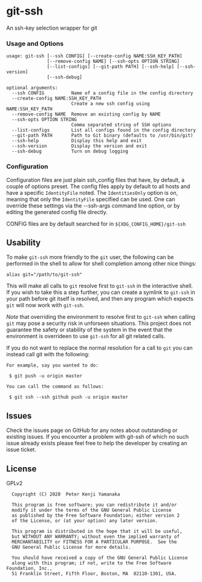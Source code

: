 # git-ssh
An ssh-key selection wrapper for git


### Usage and Options
```
usage: git-ssh [--ssh CONFIG] [--create-config NAME:SSH_KEY_PATH]
               [--remove-config NAME] [--ssh-opts OPTION STRING]
               [--list-configs] [--git-path PATH] [--ssh-help] [--ssh-version]
               [--ssh-debug]

optional arguments:
  --ssh CONFIG          Name of a config file in the config directory
  --create-config NAME:SSH_KEY_PATH
                        Create a new ssh config using NAME:SSH_KEY_PATH
  --remove-config NAME  Remove an existing config by NAME
  --ssh-opts OPTION STRING
                        Comma separated string of SSH options
  --list-configs        List all configs found in the config directory
  --git-path PATH       Path to Git binary (defaults to /usr/bin/git)
  --ssh-help            Display this help and exit
  --ssh-version         Display the version and exit
  --ssh-debug           Turn on debug logging
```

### Configuration

Configuration files are just plain ssh_config files that have, by default, a
couple of options preset. The config files apply by default to all hosts and
have a specific `IdentityFile` noted. The `IdentitiesOnly` option is on,
meaning that only the `IdentityFile` specified can be used. One can override
these settings via the --ssh-args command line option, or by editing the
generated config file directly.

CONFIG files are by default searched for in `${XDG_CONFIG_HOME}/git-ssh`

## Usability

To make `git-ssh` more friendly to the `git` user, the following can be performed
in the shell to allow for shell completion among other nice things:
```
alias git="/path/to/git-ssh"
```
This will make all calls to `git` resolve first to `git-ssh` in the interactive
shell. If you wish to take this a step further, you can create a symlink to
`git-ssh` in your path before git itself is resolved, and then any program
which expects `git` will now work with `git-ssh`.

*Note* that overriding the environment to resolve first to `git-ssh` when calling
`git` may pose a security risk in unforseen situations. This project does not
guarantee the safety or stability of the system in the event that the
environment is overrideen to use `git-ssh` for all git related calls.

If you do not want to replace the normal resolution for a call to `git` you
can instead call git with the following:
```
For example, say you wanted to do:

 $ git push -u origin master

You can call the command as follows:

 $ git ssh --ssh github push -u origin master

```

## Issues

Check the issues page on GitHub for any notes about outstanding or existing
issues. If you encounter a problem with git-ssh of which no such
issue already exists please feel free to help the developer by creating an
issue ticket.

## License

GPLv2

```
  Copyright (C) 2020  Peter Kenji Yamanaka

  This program is free software; you can redistribute it and/or
  modify it under the terms of the GNU General Public License
  as published by the Free Software Foundation; either version 2
  of the License, or (at your option) any later version.

  This program is distributed in the hope that it will be useful,
  but WITHOUT ANY WARRANTY; without even the implied warranty of
  MERCHANTABILITY or FITNESS FOR A PARTICULAR PURPOSE.  See the
  GNU General Public License for more details.

  You should have received a copy of the GNU General Public License
  along with this program; if not, write to the Free Software Foundation, Inc.,
  51 Franklin Street, Fifth Floor, Boston, MA  02110-1301, USA.

```

